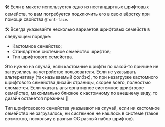 🛠 Если в макете используется одно из нестандартных шрифтовых семейств, то вам потребуется подключить его в свою вёрстку при помощи свойства `@font-face`.

🛠 Всегда указывайте несколько вариантов шрифтовых семейств в следующем порядке:

- Кастомное семейство;
- Стандартное системное семейство шрифтов;
- Тип шрифтового семейства.

Это нужно на случай, если кастомные шрифты по какой-то причине не загрузились на устройстве пользователя. Если не указывать альтернативу (так называемый фолбэк), то при незагрузке кастомного шрифтового семейства дизайн страницы, скорее всего, полностью сломается. Если указать альтернативное системное шрифтовое семейство, максимально близкое к кастомному по внешнему виду, то дизайн останется прежним 🎉

Тип шрифтовового семейства указывают на случай, если ни кастомное семейство не загрузилось, ни системное не нашлось в системе (такое возможно, поскольку в разных ОС разный набор шрифтов).
